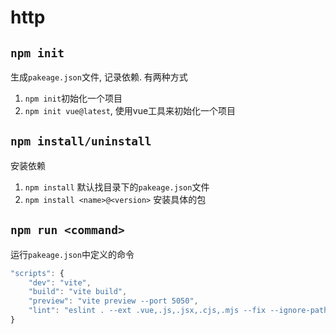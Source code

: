 # http

## `npm init`
生成`pakeage.json`文件, 记录依赖. 有两种方式
1. `npm init`初始化一个项目
2. `npm init vue@latest`, 使用vue工具来初始化一个项目


## `npm install/uninstall`
安装依赖
1. `npm install` 默认找目录下的`pakeage.json`文件
2. `npm install <name>@<version>` 安装具体的包


## `npm run <command>`

运行`pakeage.json`中定义的命令
```js
"scripts": {
    "dev": "vite",
    "build": "vite build",
    "preview": "vite preview --port 5050",
    "lint": "eslint . --ext .vue,.js,.jsx,.cjs,.mjs --fix --ignore-path .gitignore"
}
```
